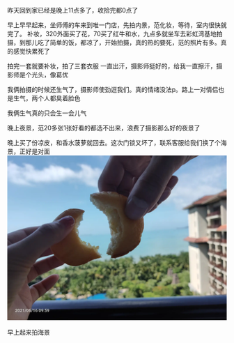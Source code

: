 昨天回到家已经是晚上11点多了，收拾完都0点了

早上早早起来，坐师傅的车来到唯一门店，先拍内景，范化妆，等待，室内很快就完了。
补妆，320外面买了花，70买了红牛和水，九点多就坐车去彩虹湾基地拍摄，到那儿吃了简单的饭，都凉了，开始拍摄，真的热的要死，范的照片有多。真的感觉快累死了

拍完一套就要补妆，拍了三套衣服
一直出汗，摄影师挺好的，给我一直擦汗，摄影师是个光头，像葛优

我俩拍摄的时候还生气了，摄影师使劲逗我们。真的情绪没法p。路上一对情侣也是生气，两个人都臭着脸色

我俩生气真的只会生一会儿气

晚上夜景，范20多张1张好看的都选不出来，浪费了摄影那么好的夜景了

晚上买了份凉皮，和香水菠萝就回去。这次门锁又坏了，联系客服给我们换了个海景，正好是对面
![](../img/6904315-f3bd8f0a8ae19c58.jpg)

早上起来拍海景
